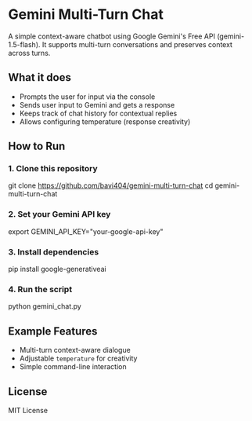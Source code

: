 # Gemini Multi-Turn Chat

A simple context-aware chatbot using Google Gemini's Free API (gemini-1.5-flash). It supports multi-turn conversations and preserves context across turns.


##  What it does

- Prompts the user for input via the console
- Sends user input to Gemini and gets a response
- Keeps track of chat history for contextual replies
- Allows configuring temperature (response creativity)


##  How to Run

### 1. Clone this repository

git clone https://github.com/bavi404/gemini-multi-turn-chat
cd gemini-multi-turn-chat

### 2. Set your Gemini API key

export GEMINI_API_KEY="your-google-api-key"

### 3. Install dependencies

pip install google-generativeai

### 4. Run the script

python gemini_chat.py

## Example Features

* Multi-turn context-aware dialogue
* Adjustable `temperature` for creativity
* Simple command-line interaction

##  License

MIT License
